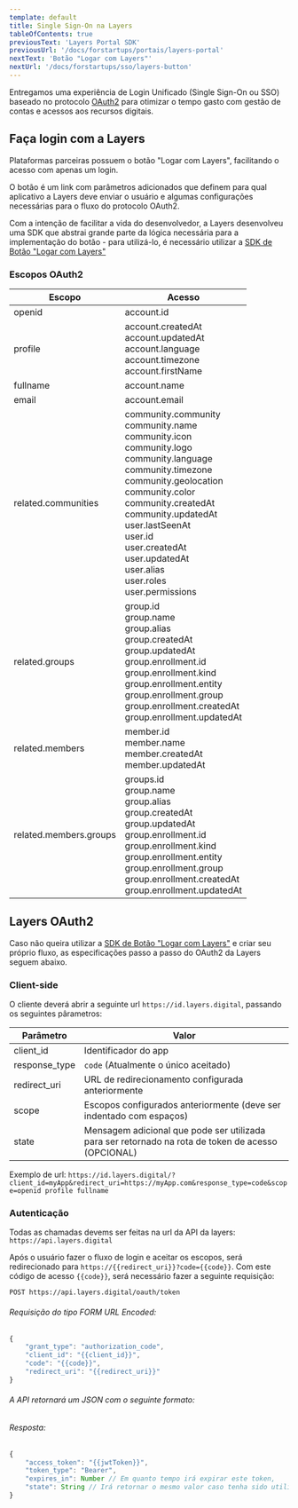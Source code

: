 ```yaml
---
template: default
title: Single Sign-On na Layers
tableOfContents: true
previousText: 'Layers Portal SDK'
previousUrl: '/docs/forstartups/portais/layers-portal'
nextText: 'Botão "Logar com Layers"'
nextUrl: '/docs/forstartups/sso/layers-button'
---
```


Entregamos uma experiência de Login Unificado (Single Sign-On ou SSO) baseado no protocolo [OAuth2](https://oauth.net/2/) para otimizar o tempo gasto com gestão de contas e acessos aos recursos digitais.

## Faça login com a Layers
Plataformas parceiras possuem o botão "Logar com Layers", facilitando o acesso com apenas um login.

O botão é um link com parâmetros adicionados que definem para qual aplicativo a Layers deve enviar o usuário e algumas configurações necessárias para o fluxo do
protocolo OAuth2.

Com a intenção de facilitar a vida do desenvolvedor, a Layers desenvolveu uma SDK que abstrai grande parte da lógica necessária para a implementação do botão - para utilizá-lo, é necessário utilizar a [SDK de Botão "Logar com Layers"](/docs/forstartups/sdk/layers-button)

### Escopos OAuth2
| Escopo                    | Acesso                                                                                                                                                                               |
|---------------------------|--------------------------------------------------------------------------------------------------------------------------------------------------------------------------------------|
| openid       | account.id                                                     |
| profile       | account.createdAt <br/>account.updatedAt <br/>account.language <br/>account.timezone <br/>account.firstName                                                                                                                                                                        |
| fullname       | account.name                                                                                                                                                                       |
| email         | account.email                                                                                                                                                                        |
| related.communities | community.community <br/>community.name <br/>community.icon <br/>community.logo <br/>community.language <br/>community.timezone <br/>community.geolocation <br/>community.color <br/>community.createdAt <br/>community.updatedAt <br/>user.lastSeenAt <br/>user.id <br/>user.createdAt <br/>user.updatedAt <br/>user.alias <br/>user.roles <br/>user.permissions |
| related.groups     | group.id <br/>group.name <br/>group.alias <br/>group.createdAt <br/>group.updatedAt <br/>group.enrollment.id <br/>group.enrollment.kind <br/>group.enrollment.entity <br/>group.enrollment.group <br/>group.enrollment.createdAt <br/>group.enrollment.updatedAt                                                                                               |
| related.members                | member.id <br/>member.name <br/>member.createdAt <br/>member.updatedAt                                                                                                                                          |
| related.members.groups         | groups.id <br/>group.name <br/>group.alias <br/>group.createdAt <br/>group.updatedAt <br/>group.enrollment.id <br/>group.enrollment.kind <br/>group.enrollment.entity <br/>group.enrollment.group <br/>group.enrollment.createdAt <br/>group.enrollment.updatedAt  

## Layers OAuth2
Caso não queira utilizar a [SDK de Botão "Logar com Layers"](/docs/forstartups/sdk/layers-button) e criar seu próprio fluxo, as especificações passo a passo do OAuth2 da Layers seguem abaixo.

### Client-side

O cliente deverá abrir a seguinte url `https://id.layers.digital`, passando os seguintes pârametros:

| Parâmetro     | Valor                                                               |
| ------------- | ------------------------------------------------------------------- |
| client_id     | Identificador do app                                                |
| response_type | `code` (Atualmente o único aceitado)                                |
| redirect_uri  | URL de redirecionamento configurada anteriormente                   |
| scope         | Escopos configurados anteriormente (deve ser indentado com espaços) |
| state         | Mensagem adicional que pode ser utilizada para ser retornado na rota de token de acesso (OPCIONAL) |

Exemplo de url: `https://id.layers.digital/?client_id=myApp&redirect_uri=https://myApp.com&response_type=code&scope=openid profile fullname`

### Autenticação
Todas as chamadas devems ser feitas na url da API da layers: `https://api.layers.digital`

Após o usuário fazer o fluxo de login e aceitar os escopos, será redirecionado para `https://{{redirect_uri}}?code={{code}}`. Com este código de acesso `{{code}}`, será necessário fazer a seguinte requisição:

```http
POST https://api.layers.digital/oauth/token
```
###### Requisição do tipo FORM URL Encoded:
```js
{
    "grant_type": "authorization_code",
    "client_id": "{{client_id}}",
    "code": "{{code}}",
    "redirect_uri": "{{redirect_uri}}"
}
```
###### A API retornará um JSON com o seguinte formato:
###### Resposta:
```js
{
    "access_token": "{{jwtToken}}",
    "token_type": "Bearer",
    "expires_in": Number // Em quanto tempo irá expirar este token,
    "state": String // Irá retornar o mesmo valor caso tenha sido utilizado na primeira chamada
}
```
